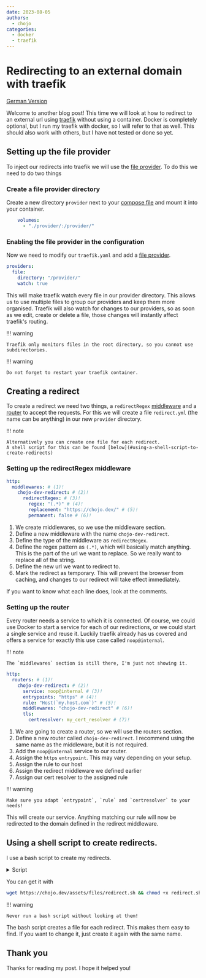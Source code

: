 ```yaml
---
date: 2023-08-05
authors:
  - chojo  
categories:
  - docker
  - traefik
---
```



# Redirecting to an external domain with traefik

[German Version](../de/docker_traefik_redirect.md)

Welcome to another blog post!
This time we will look at how to redirect to an external url using [traefik](https://doc.traefik.io/traefik/) without using a container.
Docker is completely optional, but I run my traefik with docker, so I will refer to that as well.
This should also work with others, but I have not tested or done so yet.

<!-- more -->

## Setting up the file provider

To inject our redirects into traefik we will use the [file provider](https://doc.traefik.io/traefik/providers/file/).
To do this we need to do two things

### Create a file provider directory

Create a new directory `provider` next to your [compose file](https://docs.docker.com/compose/compose-file/compose-file-v3/) and mount it into your container.

```yml
    volumes:
      - "./provider/:/provider/"
```

### Enabling the file provider in the configuration

Now we need to modify our `traefik.yaml` and add a [file provider](https://doc.traefik.io/traefik/providers/file/).

```yml
providers:
  file:
    directory: "/provider/"
    watch: true
```

This will make traefik watch every file in our provider directory.
This allows us to use multiple files to group our providers and keep them more organised.
Traefik will also watch for changes to our providers, so as soon as we edit, create or delete a file, those changes will instantly affect traefik's routing.

!!! warning

    Traefik only monitors files in the root directory, so you cannot use subdirectories.

!!! warning

    Do not forget to restart your traefik container.

## Creating a redirect

To create a redirect we need two things, a `redirectRegex` [middleware](https://doc.traefik.io/traefik/middlewares/http/redirectregex/) and a [router](https://doc.traefik.io/traefik/routing/routers/) to accept the requests.
For this we will create a file `redirect.yml` (the name can be anything) in our new `provider` directory.

!!! note
    
    Alternatively you can create one file for each redirect.
    A shell script for this can be found [below](#using-a-shell-script-to-create-redirects)

### Setting up the redirectRegex middleware

```yaml
http:
  middlewares: # (1)!
    chojo-dev-redirect: # (2)!
      redirectRegex: # (3)!
        regex: "(.*)" # (4)!
        replacement: "https://chojo.dev/" # (5)!
        permanent: false # (6)!
```

1. We create middlewares, so we use the middleware section.
2. Define a new middleware with the name `chojo-dev-redirect`.
3. Define the type of the middleware as `redirectRegex`.
4. Define the regex pattern as `(.*)`, which will basically match anything. 
This is the part of the url we want to replace.
So we really want to replace all of the string.
5. Define the new url we want to redirect to.
6. Mark the redirect as temporary.
This will prevent the browser from caching, and changes to our redirect will take effect immediately.

If you want to know what each line does, look at the comments.

### Setting up the router

Every router needs a service to which it is connected.
Of course, we could use Docker to start a service for each of our redirections, or we could start a single service and reuse it.
Luckily traefik already has us covered and offers a service for exactly this use case called `noop@internal`.

!!! note

    The `middlewares` section is still there, I'm just not showing it.

```yaml
http:
  routers: # (1)!
    chojo-dev-redirect: # (2)!
      service: noop@internal # (3)!
      entrypoints: "https" # (4)!
      rule: "Host(`my.host.com`)" # (5)!
      middlewares: "chojo-dev-redirect" # (6)!
      tls:
        certresolver: my_cert_resolver # (7)!
```

1. We are going to create a router, so we will use the routers section.
2. Define a new router called `chojo-dev-redirect`. I recommend using the same name as the middleware, but it is not required.
3. Add the `noop@internal` service to our router.
4. Assign the `https` `entrypoint`. This may vary depending on your setup.
5. Assign the rule to our host
6. Assign the redirect middleware we defined earlier
7. Assign our cert resolver to the assigned rule

!!! warning

    Make sure you adapt `entrypoint`, `rule` and `certresolver` to your needs!

This will create our service.
Anything matching our rule will now be redirected to the domain defined in the redirect middleware.

## Using a shell script to create redirects.

I use a bash script to create my redirects.


<details>
<summary>Script</summary>

```shell
#!/usr/bin/env sh

read -rp "Enter the name for the router and middleware: " NAME
if [ -z "$NAME" ]; then
    echo "Name cannot be empty. Exiting..."
    exit 1
fi

read -rp "Enter the target URL you want to redirect to: " TARGET
if [ -z "$TARGET" ]; then
    echo "Target URL cannot be empty. Exiting..."
    exit 1
fi

read -rp "Enter the host that should be redirected: " HOST
if [ -z "$HOST" ]; then
    echo "Host cannot be empty. Exiting..."
    exit 1
fi

read -rp "Enter the cert resolver: " CERT
if [ -z "$CERT" ]; then
    echo "Cert resolver cannot be empty. Exiting..."
    exit 1
fi

read -rp "Do you want the redirection to be permanent? [y/N]: " PERMANENT_INPUT
PERMANENT_INPUT=${PERMANENT_INPUT:-n}

PERMANENT=false

if [ "${PERMANENT_INPUT}" = "y" ] || [ "${PERMANENT_INPUT}" = "Y" ]; then
  PERMANENT=true
elif [ "${PERMANENT_INPUT}" != "n" ] && [ "${PERMANENT_INPUT}" != "N" ]; then
  echo "Invalid input for permanent value."
  exit 1
fi

TEXT="http:
  middlewares:
    ${NAME}-redirect:
      redirectRegex:
        regex: \"(.*)\"
        replacement: \"${TARGET}\"
        permanent: ${PERMANENT}
  routers:
    ${NAME}-redirect:
      service: noop@internal
      entrypoints: \"https\"
      rule: \"Host(\`${HOST}\`)\"
      middlewares: \"${NAME}-redirect\"
      tls:
        certresolver: ${CERT}"

echo "$TEXT" > "${NAME}-redirect.yml"
echo "$TEXT"
echo "File ${NAME}-redirect.yml created."
```

</details>

You can get it with

```sh
wget https://chojo.dev/assets/files/redirect.sh && chmod +x redirect.sh
```

!!! warning

    Never run a bash script without looking at them!

The bash script creates a file for each redirect.
This makes them easy to find.
If you want to change it, just create it again with the same name.

## Thank you

Thanks for reading my post.
I hope it helped you!
